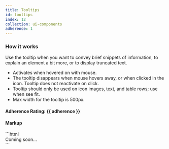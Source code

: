 ```yaml
---
title: Tooltips
id: tooltips
index: 12
collection: ui-components
adherence: 1
---
```

<div class="row">
  <div class="col-md-3">
		<h3>How it works</h3>
		<p>Use the tooltip when you want to convey brief snippets of information, to explain an element a bit more, or to display truncated text.</p>
		<ul>
			<li>Activates when hovered on with mouse. </li>
			<li>The tooltip disappears when mouse hovers away, or when clicked in the icon. Tooltip does not reactivate on click.</li>
			<li>Tooltip should only be used on icon images, text, and table rows; use when see fit.</li>
			<li>Max width for the tooltip is 500px.</li>
		</ul>
		<h4>Adherence Rating: {{ adherence }}</h4>
  </div>
  <div class="col-md-9">
    <h4>Markup</h4>
```html
   <div>Coming soon...</div>
```
  </div>
</div>